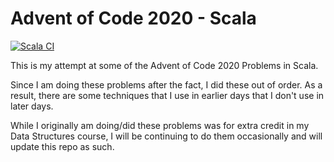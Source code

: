 # Advent of Code 2020 - Scala
[![Scala CI](https://github.com/sim642/adventofcode/workflows/Scala%20CI/badge.svg?branch=master)](https://github.com/sim642/adventofcode/actions?query=workflow%3A%22Scala+CI%22)

This is my attempt at some of the Advent of Code 2020 Problems in Scala.

Since I am doing these problems after the fact, I did these out of order. As a result, there are some techniques that I use in earlier days that I don't use in later days. 

While I originally am doing/did these problems was for extra credit in my Data Structures course, I will be continuing to do them occasionally and will update this repo as such. 

